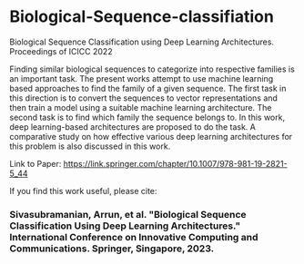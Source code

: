 # Biological-Sequence-classifiation
Biological Sequence Classification using Deep Learning Architectures. Proceedings of ICICC 2022

Finding similar biological sequences to categorize into respective families is an important task. 
The present works attempt to use machine learning based approaches to find the family of a given sequence. 
The first task in this direction is to convert the sequences to vector representations and then train a model using a suitable machine learning architecture. 
The second task is to find which family the sequence belongs to. In this work, deep learning-based architectures are proposed to do the task. 
A comparative study on how effective various deep learning architectures for this problem is also discussed in this work.

Link to Paper: https://link.springer.com/chapter/10.1007/978-981-19-2821-5_44

If you find this work useful, please cite: 
### Sivasubramanian, Arrun, et al. "Biological Sequence Classification Using Deep Learning Architectures." International Conference on Innovative Computing and Communications. Springer, Singapore, 2023.


